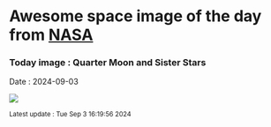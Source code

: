 
# Awesome space image of the day from [NASA](https://api.nasa.gov/)

### Today image : Quarter Moon and Sister Stars
Date : 2024-09-03

![](https://apod.nasa.gov/apod/image/2409/MoonPleiades_Dyer_960.jpg)

<small>Latest update : Tue Sep  3 16:19:56 2024</small>
        